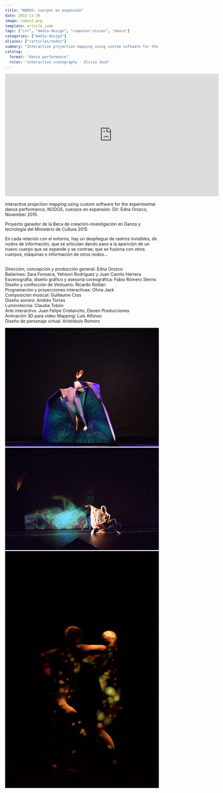 ```yaml
---
title: "NODOS: cuerpos en expansión"
date: 2015-11-30
image: cubos2.png
template: article.jade
tags: ["c++", "media-design", "computer-vision", "dance"]
categories: ["media-design"]
aliases: ["/articles/nodos"]
summary: "Interactive projection mapping using custom software for the experimental dance performance, NODOS, cuerpos en expansión, directed by Edna Orozco"
catalog:
  format: "dance performance"
  roles: "interactive scenography - Olivia Jack"
---
```


<span class="more"></span>

<iframe src="https://player.vimeo.com/video/304017065?title=0&amp;byline=0&amp;portrait=0&amp;color=ffffff&amp;autoplay=1&amp;loop=1" width="700" height="400" frameborder="0" webkitallowfullscreen mozallowfullscreen allowfullscreen></iframe>

Interactive projection mapping using custom software for the experimental dance performance, NODOS, cuerpos en expansión. Dir: Edna Orozco, November 2015.

Proyecto ganador de la Beca de creación-investigación en Danza y tecnología del Ministerio de Cultura 2015

En cada relación con el entorno, hay un despliegue de rastros invisibles, de nodos de información, que se articulan dando paso a la aparición de un nuevo cuerpo que se expande y se contrae; que se fusiona con otros cuerpos, máquinas o información de otros nodos...

</br>Dirección, concepción y producción general: Edna Orozco
</br>Bailarines: Sara Fonseca, Yehison Rodríguez y Juan Camilo Herrera
</br>Escenografía, diseño gráfico y asesoría coreográfica: Fabio Romero Sterns
</br>Diseño y confección de Vestuario: Ricardo Roldán
</br>Programación y proyecciones interactivas: Olivia Jack
</br>Composición musical: Guillaume Cros
</br>Diseño sonoro: Andrés Torres
</br>Luminotecnia: Claudia Tobón
</br>Arte interactivo: Juan Felipe Cristancho, Eleven Producciones
</br>Animación 3D para video Mapping: Luis Alfonso
</br>Diseño de personaje virtual: Aristóbulo Romero

![splash](caja.png)
![splash](rastros.png)
![splash](particulas.png)
